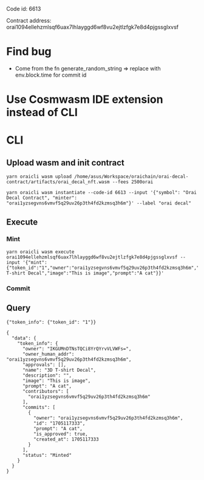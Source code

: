 Code id: 6613

Contract address: orai1094ellehzmlsqf6uax7lhlayggd6wf8vu2ejtlzfgk7e8d4pjgssglxvsf

# Find bug

- Come from the fn generate_random_string
  => replace with env.block.time for commit id

# Use Cosmwasm IDE extension instead of CLI

# CLI

## Upload wasm and init contract

```
yarn oraicli wasm upload /home/asus/Workspace/oraichain/orai-decal-contract/artifacts/orai_decal_nft.wasm --fees 2500orai

yarn oraicli wasm instantiate --code-id 6613 --input '{"symbol": "Orai Decal Contract", "minter": "orai1yzsegvns6vmvf5q29uv26p3th4fd2kzmsq3h6m"}' --label "orai decal"
```

## Execute

### Mint

```
yarn oraicli wasm execute
orai1094ellehzmlsqf6uax7lhlayggd6wf8vu2ejtlzfgk7e8d4pjgssglxvsf --input '{"mint":{"token_id":"1","owner":"orai1yzsegvns6vmvf5q29uv26p3th4fd2kzmsq3h6m","name":"3D T-shirt Decal","image":"This is image","prompt":"A cat"}}'
```

### Commit

## Query

```
{"token_info": {"token_id": "1"}}
```

```
{
  "data": {
    "token_info": {
      "owner": "IKGUMnDTNsTQCi8YrQYrvVLVWFs=",
      "owner_human_addr": "orai1yzsegvns6vmvf5q29uv26p3th4fd2kzmsq3h6m",
      "approvals": [],
      "name": "3D T-shirt Decal",
      "description": "",
      "image": "This is image",
      "prompt": "A cat",
      "contributors": [
        "orai1yzsegvns6vmvf5q29uv26p3th4fd2kzmsq3h6m"
      ],
      "commits": [
        {
          "owner": "orai1yzsegvns6vmvf5q29uv26p3th4fd2kzmsq3h6m",
          "id": "1705117333",
          "prompt": "A cat",
          "is_approved": true,
          "created_at": 1705117333
        }
      ],
      "status": "Minted"
    }
  }
}
```
